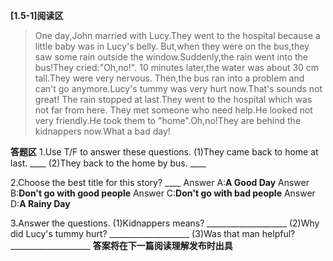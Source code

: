 **[1.5-1]阅读区**

>   One day,John married with Lucy.They went to the hospital because a little baby was in Lucy's belly.
  But,when they were on the bus,they saw some rain outside the window.Suddenly,the rain went into the bus!They cried:"Oh,no!".
  10 minutes later,the water was about 30 cm tall.They were very nervous.
  Then,the bus ran into a problem and can't go anymore.Lucy's tummy was very hurt now.That's sounds not great!
  The rain stopped at last.They went to the hospital which was not far from here.
  They met someone who need help.He looked not very friendly.He took them to "home".Oh,no!They are behind the kidnappers now.What a bad day!

**答题区**
1.Use T/F to answer these questions.
    (1)They came back to home at last.   ____
    (2)They back to the home by bus.   ____

2.Choose the best title for this story?  ____
Answer A:**A Good Day**
Answer B:**Don't go with good people**
Answer C:**Don't go with bad people**
Answer D:**A Rainy Day**

3.Answer the questions.
    (1)Kidnappers means?   ____________________
    (2)Why did Lucy's tummy hurt?   ____________________
    (3)Was that man helpful?   ____________________
**答案将在下一篇阅读理解发布时出具**
